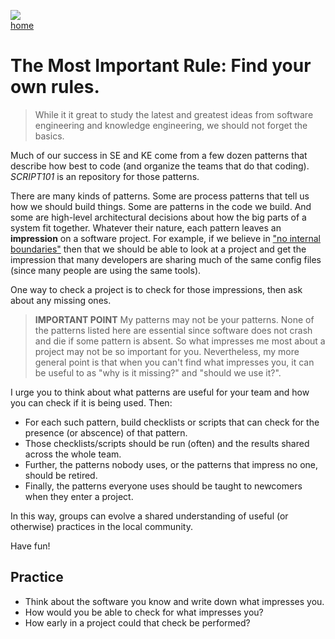 ![](https://www.apple.com/newsroom/images/passions/education/Apple-STEAM-Day-hero_Full-Bleed-Image.jpg.large.jpg)   
[home](/README.md) 

# The Most Important Rule: Find your own rules.
> While it it great to study the latest and
greatest ideas from software engineering and knowledge  engineering,
we should not forget the basics.

Much of our success in SE and KE come from a few
dozen patterns that describe how best to  code (and organize the teams that
do that coding).
_SCRIPT101_ is an repository for those patterns. 

There are many kinds of patterns.  Some are process patterns that tell us how we should build things. Some are patterns in
the code we build. And some are high-level architectural decisions about how the big parts of a system fit together. 
Whatever their nature, each pattern leaves an **impression** on a software project. 
For example, if we believe in ["no internal boundaries"](02noboundaries.md) then that 
we should be able to look 
at a project and get the impression
that many developers are sharing much of the same config files (since many people
are using the same tools).

One way to check a project is to check  for those impressions,
then ask about any missing ones.

> **IMPORTANT POINT**
My patterns may not be your patterns.
None of the patterns listed here are essential
since  software does not crash and die if some pattern is absent. 
So what impresses me most about a project may not be so important for you.
Nevertheless,  my more general point is that when you can't find what  impresses you,
it can be useful to as "why is it missing?" and "should we use it?". 

I urge you to think about what patterns are useful for your team and
how you can check if it is being used.
Then:

-  For each such pattern, build checklists or scripts that can
check for the presence (or abscence) of that pattern. 
- Those
checklists/scripts should be run (often) and the results shared
across the whole team. 
- Further, the patterns nobody uses, or the patterns
that impress no one,  should be
retired. 
- Finally, the patterns everyone uses should be taught to newcomers
when they enter a project. 

In this way, groups can evolve a shared
understanding of useful (or otherwise) practices in the local
community.

Have fun!

## Practice
- Think about the software you know and write down what impresses you.
- How would you be able to check for what impresses you?
- How early in a project could that check be performed?
